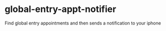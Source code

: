 # global-entry-appt-notifier
Find global entry appointments and then sends a notification to your iphone
